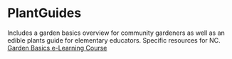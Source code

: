 # PlantGuides
Includes a garden basics overview for community gardeners as well as an edible plants guide for elementary educators. Specific resources for NC.
[Garden Basics e-Learning Course](https://lampyrid.github.io/PlantGuides/GardenBasicsCourse)
